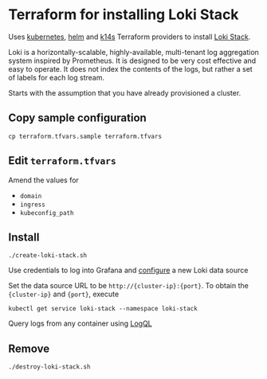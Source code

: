 # Terraform for installing Loki Stack

Uses [kubernetes](https://www.terraform.io/docs/providers/kubernetes/index.html), [helm](https://www.terraform.io/docs/providers/helm/index.html) and [k14s](https://github.com/k14s/terraform-provider-k14s) Terraform providers to install [Loki Stack](https://github.com/grafana/loki/blob/v1.5.0/docs/installation/helm.md).

Loki is a horizontally-scalable, highly-available, multi-tenant log aggregation system inspired by Prometheus. It is designed to be very cost effective and easy to operate. It does not index the contents of the logs, but rather a set of labels for each log stream.

Starts with the assumption that you have already provisioned a cluster.

## Copy sample configuration

```
cp terraform.tfvars.sample terraform.tfvars
```

## Edit `terraform.tfvars`

Amend the values for

* `domain`
* `ingress`
* `kubeconfig_path`

## Install

```
./create-loki-stack.sh
```

Use credentials to log into Grafana and [configure](https://github.com/grafana/loki/blob/v1.5.0/docs/getting-started/grafana.md) a new Loki data source

Set the data source URL to be `http://{cluster-ip}:{port}`. To obtain the `{cluster-ip}` and `{port}`, execute

```
kubectl get service loki-stack --namespace loki-stack
```

Query logs from any container using [LogQL](https://github.com/grafana/loki/blob/master/docs/logql.md)

## Remove

```
./destroy-loki-stack.sh
```
